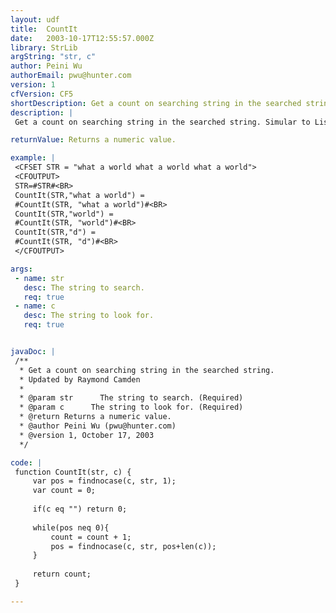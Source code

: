 ```yaml
---
layout: udf
title:  CountIt
date:   2003-10-17T12:55:57.000Z
library: StrLib
argString: "str, c"
author: Peini Wu
authorEmail: pwu@hunter.com
version: 1
cfVersion: CF5
shortDescription: Get a count on searching string in the searched string.
description: |
 Get a count on searching string in the searched string. Simular to ListLen, however this UDF accepts a string, not a single character, as a delimiter.

returnValue: Returns a numeric value.

example: |
 <CFSET STR = "what a world what a world what a world">
 <CFOUTPUT>
 STR=#STR#<BR>
 CountIt(STR,"what a world") = 
 #CountIt(STR, "what a world")#<BR>
 CountIt(STR,"world") = 
 #CountIt(STR, "world")#<BR>
 CountIt(STR,"d") = 
 #CountIt(STR, "d")#<BR>
 </CFOUTPUT>

args:
 - name: str
   desc: The string to search.
   req: true
 - name: c
   desc: The string to look for.
   req: true


javaDoc: |
 /**
  * Get a count on searching string in the searched string.
  * Updated by Raymond Camden
  * 
  * @param str      The string to search. (Required)
  * @param c      The string to look for. (Required)
  * @return Returns a numeric value. 
  * @author Peini Wu (pwu@hunter.com) 
  * @version 1, October 17, 2003 
  */

code: |
 function CountIt(str, c) {
     var pos = findnocase(c, str, 1);
     var count = 0;
 
     if(c eq "") return 0;
     
     while(pos neq 0){
         count = count + 1;
         pos = findnocase(c, str, pos+len(c));
     }
     
     return count;
 }

---
```


